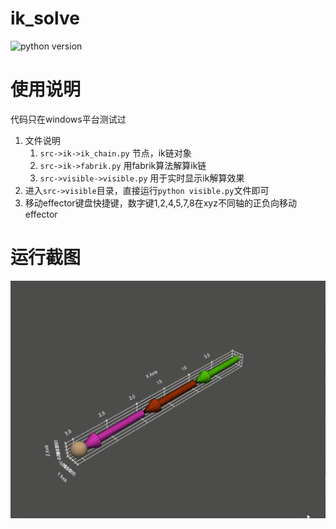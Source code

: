 # ik_solve

![python version](https://img.shields.io/badge/python-3.6%2B-blue)

# 使用说明

代码只在windows平台测试过

1. 文件说明
    1. `src->ik->ik_chain.py` 节点，ik链对象
    2. `src->ik->fabrik.py` 用fabrik算法解算ik链
    3. `src->visible->visible.py` 用于实时显示ik解算效果
2. 进入`src->visible`目录，直接运行`python visible.py`文件即可
3. 移动effector键盘快捷键，数字键1,2,4,5,7,8在xyz不同轴的正负向移动effector

# 运行截图

![demo](https://github.com/CHDQ/ik_solve/blob/main/demo.gif)

